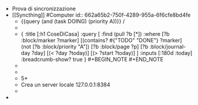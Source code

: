 - Prova di sincronizzazione
- [[Syncthing]] #Computer
  id:: 662a65b2-750f-4289-955a-6f6cfe8bd4fe
	- {{query (and (task DOING) (priority A))}} /
	-
	- {
	  :title [:h1 CoseDiCasa]
	  :query [
	  :find (pull ?b [*])
	  :where
	  [?b :block/marker ?marker]
	  [(contains? #{"TODO" "DONE"} ?marker]
	  (not [?b :block/priority "A"])
	  [?b :block/page ?p]
	  [?b :block/journal-day ?day]
	  [(< ?day ?today)]
	  [(> ?start ?today)]
	  ]
	  :inputs [:180d :today]
	  :breadcrumb-show? true
	  }
	  #+BEGIN_NOTE
	  #+END_NOTE
	-
	-
	- 5*
	- Crea un server locale 127.0.0.1:8384
	-
-